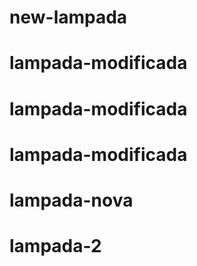 
# new-lampada
# lampada-modificada
# lampada-modificada
# lampada-modificada
# lampada-nova
# lampada-2
